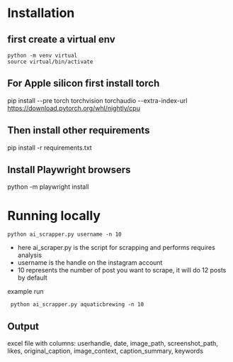 # Installation
## first create a virtual env
```
python -m venv virtual
source virtual/bin/activate

```

## For Apple silicon first install torch
pip install --pre torch torchvision torchaudio --extra-index-url https://download.pytorch.org/whl/nightly/cpu

## Then install other requirements
pip install -r requirements.txt

## Install Playwright browsers
python -m playwright install

# Running locally

```
python ai_scrapper.py username -n 10
```
- here ai_scraper.py is the script for scrapping and performs requires analysis
- username is the handle on the instagram account 
- 10 represents the number of post you want to scrape, it will do 12 posts by default

example run 
```
 python ai_scrapper.py aquaticbrewing -n 10
```
## Output
excel file with columns: userhandle, date, image_path, screenshot_path, likes, original_caption, image_context, caption_summary, keywords

